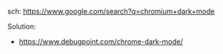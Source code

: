 sch: https://www.google.com/search?q=chromium+dark+mode

Solution:
- https://www.debugpoint.com/chrome-dark-mode/
